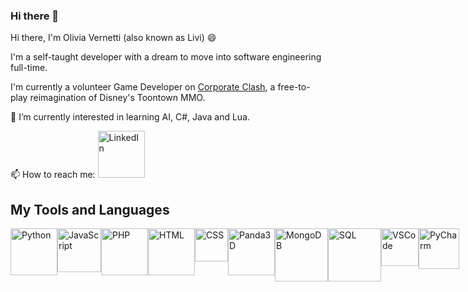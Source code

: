 ### Hi there 👋

Hi there, I'm Olivia Vernetti (also known as Livi) 😄

I'm a self-taught developer with a dream to move into software engineering full-time.

I'm currently a volunteer Game Developer on [Corporate Clash](https://corporateclash.net/), a free-to-play reimagination of Disney's Toontown MMO.

🌱 I’m currently interested in learning AI, C#, Java and Lua.

📫 How to reach me: [<img src="https://upload.wikimedia.org/wikipedia/commons/thumb/c/ca/LinkedIn_logo_initials.png/600px-LinkedIn_logo_initials.png" alt="LinkedIn" width="75"/>](https://www.linkedin.com/in/olivia-vernetti/)

## My Tools and Languages
<div style="display: flex; justify-content: space-between;">
  <img src="https://upload.wikimedia.org/wikipedia/commons/thumb/c/cf/Python_logo_51.svg/1200px-Python_logo_51.svg.png" alt="Python" width="75"/>
  <img src="https://static.vecteezy.com/system/resources/previews/027/127/463/original/javascript-logo-javascript-icon-transparent-free-png.png" alt="JavaScript" width="70"/>
  <img src="https://cdn.worldvectorlogo.com/logos/php-1.svg" alt="PHP" width="75"/>
  <img src="https://upload.wikimedia.org/wikipedia/commons/thumb/6/61/HTML5_logo_and_wordmark.svg/1200px-HTML5_logo_and_wordmark.svg.png" alt="HTML" width="75"/>
  <img src="https://upload.wikimedia.org/wikipedia/commons/d/d5/CSS3_logo_and_wordmark.svg" alt="CSS" width="53">
  <img src="https://discourse.panda3d.org/uploads/default/original/2X/7/73e66ac19bebab6744fe1809e1473fb4daa02f8e.png" alt="Panda3D" width="75"/>
  <img src="https://1000logos.net/wp-content/uploads/2020/08/MongoDB-Logo.png" alt="MongoDB" width="85"/>
  <img src="https://upload.wikimedia.org/wikipedia/commons/8/87/Sql_data_base_with_logo.png" alt="SQL" width="85"/>
  <img src="https://carleton.ca/scs/wp-content/uploads/vscode-1.png" alt="VSCode" width="60"/>
  <img src="https://upload.wikimedia.org/wikipedia/commons/thumb/1/1d/PyCharm_Icon.svg/1024px-PyCharm_Icon.svg.png" alt="PyCharm" width="65"/>
</div>




<!--
**overnetti/overnetti** is a ✨ _special_ ✨ repository because its `README.md` (this file) appears on your GitHub profile.

Here are some ideas to get you started:

- 🔭 I’m currently working on ...
- 🌱 I’m currently learning ...
- 👯 I’m looking to collaborate on ...
- 🤔 I’m looking for help with ...
- 💬 Ask me about ...
- 📫 How to reach me: ...
- 😄 Pronouns: ...
- ⚡ Fun fact: ...
-->
